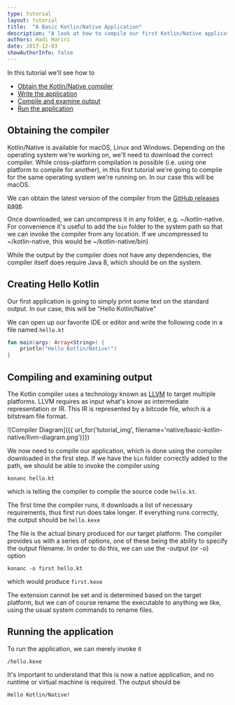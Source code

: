 ```yaml
---
type: tutorial
layout: tutorial
title:  "A Basic Kotlin/Native Application"
description: "A look at how to compile our first Kotlin/Native application"
authors: Hadi Hariri 
date: 2017-12-03
showAuthorInfo: false
---
```



In this tutorial we'll see how to

* [Obtain the Kotlin/Native compiler](#obtaining-the-compiler)
* [Write the application](#creating-hello-kotlin)
* [Compile and examine output](#compiling-and-examining-output)
* [Run the application](#running-the-application)


## Obtaining the compiler

Kotlin/Native is available for macOS, Linux and Windows. Depending on the operating system we're working on, we'll need to download
the correct compiler. While cross-platform compilation is possible (i.e. using one platform to compile for another), in this first tutorial
we're going to compile for the same operating system we're running on. In our case this will be macOS. 

We can obtain the latest version of the compiler from the [GitHub releases page](https://github.com/JetBrains/kotlin-native/releases).

Once downloaded, we can uncompress it in any folder, e.g. ~/kotlin-native. For convenience it's useful to add the `bin` folder to the system path so that we can invoke the 
compiler from any location. If we uncompressed to ~/kotlin-native, this would be ~/kotlin-native/bin) 

While the output by the compiler does not have any dependencies, the compiler itself does require Java 8, which should be on the system.

## Creating Hello Kotlin

Our first application is going to simply print some text on the standard output. In our case, this will be "Hello Kotlin/Native"
 
We can open up our favorite IDE or editor and write the following code in a file named `hello.kt` 

```kotlin
fun main(args: Array<String>) {
    println("Hello Kotlin/Native!")
}
```

## Compiling and examining output 

The Kotlin compiler uses a technology known as [LLVM](https://en.wikipedia.org/wiki/LLVM) to target multiple platforms. LLVM requires as input what's know as intermediate representation or IR. This IR is
represented by a bitcode file, which is a bitstream file format. 

![Compiler Diagram]({{ url_for('tutorial_img', filename='native/basic-kotlin-native/llvm-diagram.png')}})


We now need to compile our application, which is done using the compiler downloaded in the first step. If we have the `bin` folder
correctly added to the path, we should be able to invoke the compiler using

    konanc hello.kt

which is telling the compiler to compile the source code `hello.kt`.

The first time the compiler runs, it downloads a list of necessary requirements, thus first run does take longer. If everything runs correctly, the output 
should be `hello.kexe`

The file is the actual binary produced for our target platform. The compiler provides us with a series of options, one of these
being the ability to specify the output filename. In order to do this, we can use the -output (or -o) option

    konanc -o first hello.kt

which would produce `first.kexe`

The extension cannot be set and is determined based on the target platform, but we can of course rename the executable to anything we like, using 
the usual system commands to rename files.

## Running the application

To run the application, we can merely invoke it

    /hello.kexe

It's important to understand that this is now a native application, and no runtime or virtual machine is required. The output should be

```
Hello Kotlin/Native!
```




